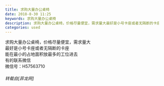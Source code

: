 ```yaml
---
title: 求购大量办公桌椅
date: 2018-8-30 11:25
keywords: 求购大量办公桌椅
description: 求购大量办公桌椅，价格尽量便宜，需求量大最好是小号卡座或者无隔断的卡座能在最小的占地面积放最多的工位进去有的联系微信微信号：H57563710
categories: used
---
```

<td class="t_f" id="postmessage_1701829">

求购大量办公桌椅，价格尽量便宜，需求量大<br/>
最好是小号卡座或者无隔断的卡座<br/>
能在最小的占地面积放最多的工位进去<br/>
有的联系微信<br/>
微信号：H57563710</td>
###### 转载自[菲龙网]